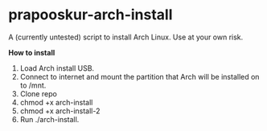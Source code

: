 # prapooskur-arch-install
A (currently untested) script to install Arch Linux. Use at your own risk.

**How to install**

1. Load Arch install USB. 
2. Connect to internet and mount the partition that Arch will be installed on to /mnt. 
3. Clone repo 
4. chmod +x arch-install
5. chmod +x arch-install-2
6. Run ./arch-install.
